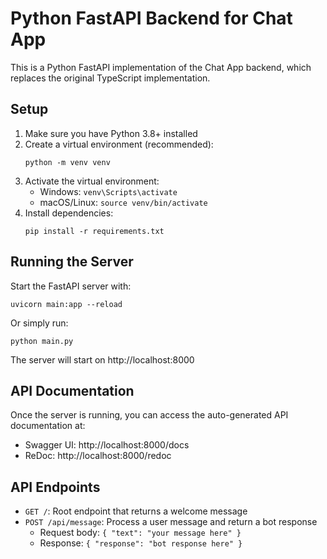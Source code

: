 # Python FastAPI Backend for Chat App

This is a Python FastAPI implementation of the Chat App backend, which replaces the original TypeScript implementation.

## Setup

1. Make sure you have Python 3.8+ installed
2. Create a virtual environment (recommended):
   ```
   python -m venv venv
   ```
3. Activate the virtual environment:
   - Windows: `venv\Scripts\activate`
   - macOS/Linux: `source venv/bin/activate`
4. Install dependencies:
   ```
   pip install -r requirements.txt
   ```

## Running the Server

Start the FastAPI server with:

```
uvicorn main:app --reload
```

Or simply run:

```
python main.py
```

The server will start on http://localhost:8000

## API Documentation

Once the server is running, you can access the auto-generated API documentation at:

- Swagger UI: http://localhost:8000/docs
- ReDoc: http://localhost:8000/redoc

## API Endpoints

- `GET /`: Root endpoint that returns a welcome message
- `POST /api/message`: Process a user message and return a bot response
  - Request body: `{ "text": "your message here" }`
  - Response: `{ "response": "bot response here" }`
